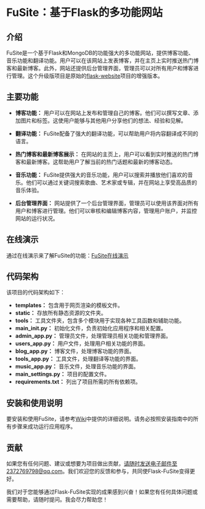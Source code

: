 # FuSite：基于Flask的多功能网站

## 介绍

FuSite是一个基于Flask和MongoDB的功能强大的多功能网站，提供博客功能、音乐功能和翻译功能。用户可以在该网站上发表博客，并在主页上实时推送热门博客和最新博客。此外，网站还提供后台管理界面，管理员可以对所有用户和博客进行管理。这个升级版项目是原始的[flask-website](https://gitee.com/fu-mingzhe/flask-website)项目的增强版本。

## 主要功能

- **博客功能：** 用户可以在网站上发布和管理自己的博客。他们可以撰写文章、添加图片和标签。这使用户能够与其他用户分享他们的想法、经验和见解。

- **翻译功能：** FuSite配备了强大的翻译功能，可以帮助用户将内容翻译成不同的语言。

- **热门博客和最新博客展示：** 在网站的主页上，用户可以看到实时推送的热门博客和最新博客。这帮助用户了解当前的热门话题和最新的博客动态。

- **音乐功能：** FuSite提供强大的音乐功能，用户可以搜索并播放他们喜欢的音乐。他们可以通过关键词搜索歌曲、艺术家或专辑，并在网站上享受高品质的音乐体验。

- **后台管理界面：** 网站提供了一个后台管理界面，管理员可以使用该界面对所有用户和博客进行管理。他们可以审核和编辑博客内容，管理用户账户，并监控网站的运行状况。

## 在线演示

通过在线演示来了解FuSite的功能：[FuSite在线演示](https://fumingzhe.mynatapp.cc)

## 代码架构

该项目的代码架构如下：

- **templates：** 包含用于网页渲染的模板文件。
- **static：** 存放所有静态资源的文件夹。
- **tools：** 工具文件夹，包含多个模块用于实现各种工具函数和辅助功能。
- **main_init.py：** 初始化文件，负责初始化应用程序和相关配置。
- **admin_app.py：** 管理员文件，处理管理员相关功能和管理界面。
- **users_app.py：** 用户文件，处理用户相关功能的界面。
- **blog_app.py：** 博客文件，处理博客功能的界面。
- **tools_app.py：** 工具文件，处理翻译等功能的界面。
- **music_app.py：** 音乐文件，处理音乐功能的界面。
- **main_settings.py：** 项目的配置文件。
- **requirements.txt：** 列出了项目所需的所有依赖项。

## 安装和使用说明

要安装和使用FuSite，请参考[Wiki](https://gitee.com/fu-mingzhe/FuSite/wikis/Home)中提供的详细说明。请务必按照安装指南中的所有步骤来成功运行应用程序。

## 贡献

如果您有任何问题、建议或想要为项目做出贡献，请随时发送电子邮件至2372769798@qq.com。我们欢迎您的反馈和参与，共同使Flask-FuSite变得更好。

我们对于您能够通过Flask-FuSite实现的成果感到兴奋！如果您有任何具体问题或需要帮助，请随时提问。我会尽力帮助您！